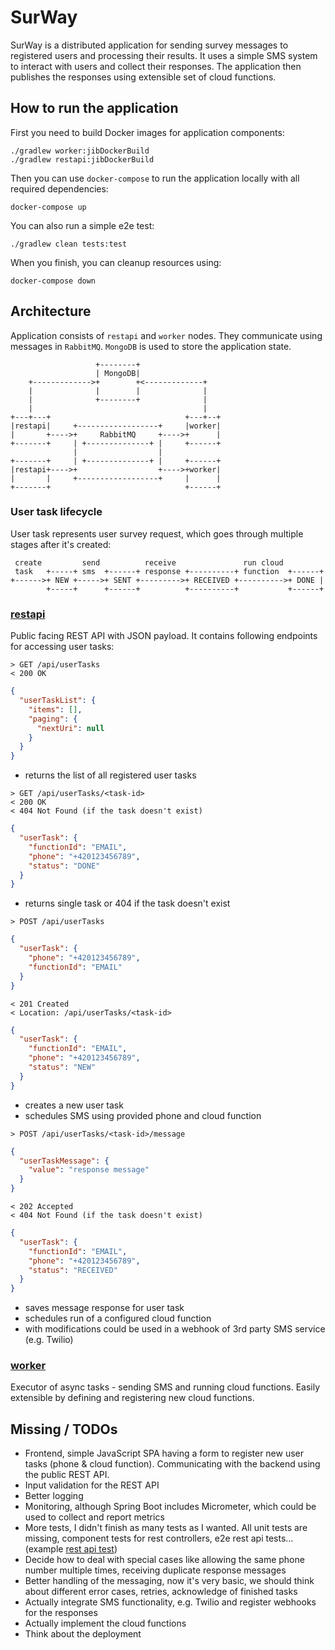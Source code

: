 # SurWay
SurWay is a distributed application for sending survey messages to registered users and processing their results. It uses a simple SMS system to interact with users and collect their responses. The application then publishes the responses using extensible set of cloud functions.

## How to run the application
First you need to build Docker images for application components:
```shell script
./gradlew worker:jibDockerBuild
./gradlew restapi:jibDockerBuild
```
Then you can use `docker-compose` to run the application locally with all required dependencies:
```shell script
docker-compose up
```
You can also run a simple e2e test:
```shell script
./gradlew clean tests:test
```
When you finish, you can cleanup resources using:
```shell script
docker-compose down
```

## Architecture
Application consists of `restapi` and `worker` nodes. They communicate using messages in `RabbitMQ`. `MongoDB` is used to store the application state.
```
                   +--------+
                   | MongoDB|
    +------------->+        +<-------------+
    |              |        |              |
    |              +--------+              |
    |                                      |
+---+---+                              +---+--+
|restapi|     +------------------+     |worker|
|       +---->+     RabbitMQ     +---->+      |
+-------+     | +--------------+ |     +------+
              |                  |
+-------+     | +--------------+ |     +------+
|restapi+---->+                  +---->+worker|
|       |     +------------------+     |      |
+-------+                              +------+
```

### User task lifecycle
User task represents user survey request, which goes through multiple stages after it's created:
```
 create         send          receive               run cloud
 task   +-----+ sms  +------+ response +----------+ function  +------+
+------>+ NEW +----->+ SENT +--------->+ RECEIVED +---------->+ DONE |
        +-----+      +------+          +----------+           +------+
```

### [restapi](https://github.com/kupcimat/survey-backend/blob/master/restapi/src/main/kotlin/org/kupcimat/survey/restapi/controller/UserTaskController.kt)
Public facing REST API with JSON payload. It contains following endpoints for accessing user tasks:
```
> GET /api/userTasks
< 200 OK
```
```json
{
  "userTaskList": {
    "items": [],
    "paging": {
      "nextUri": null
    }
  }
}
```
- returns the list of all registered user tasks  

```
> GET /api/userTasks/<task-id>
< 200 OK
< 404 Not Found (if the task doesn't exist)
```
```json
{
  "userTask": {
    "functionId": "EMAIL",
    "phone": "+420123456789",
    "status": "DONE"
  }
}
```
- returns single task or 404 if the task doesn't exist

```
> POST /api/userTasks
```
```json
{
  "userTask": {
    "phone": "+420123456789",
    "functionId": "EMAIL"
  }
}
```
```
< 201 Created
< Location: /api/userTasks/<task-id>
```
```json
{
  "userTask": {
    "functionId": "EMAIL",
    "phone": "+420123456789",
    "status": "NEW"
  }
}
```
- creates a new user task
- schedules SMS using provided phone and cloud function

```
> POST /api/userTasks/<task-id>/message
```
```json
{
  "userTaskMessage": {
    "value": "response message"
  }
}
```
```
< 202 Accepted
< 404 Not Found (if the task doesn't exist)
```
```json
{
  "userTask": {
    "functionId": "EMAIL",
    "phone": "+420123456789",
    "status": "RECEIVED"
  }
}
```
- saves message response for user task
- schedules run of a configured cloud function
- with modifications could be used in a webhook of 3rd party SMS service (e.g. Twilio)

### [worker](https://github.com/kupcimat/survey-backend/blob/master/worker/src/main/kotlin/org/kupcimat/survey/worker/Worker.kt)
Executor of async tasks - sending SMS and running cloud functions. Easily extensible by defining and registering new cloud functions.

## Missing / TODOs
- Frontend, simple JavaScript SPA having a form to register new user tasks (phone & cloud function). Communicating with the backend using the public REST API.
- Input validation for the REST API
- Better logging
- Monitoring, although Spring Boot includes Micrometer, which could be used to collect and report metrics
- More tests, I didn't finish as many tests as I wanted. All unit tests are missing, component tests for rest controllers, e2e rest api tests... (example [rest api test](https://github.com/kupcimat/striker/blob/master/src/test/groovy/org/saigon/striker/controller/AgodaControllerTest.groovy#L30))
- Decide how to deal with special cases like allowing the same phone number multiple times, receiving duplicate response messages
- Better handling of the messaging, now it's very basic, we should think about different error cases, retries, acknowledge of finished tasks
- Actually integrate SMS functionality, e.g. Twilio and register webhooks for the responses
- Actually implement the cloud functions
- Think about the deployment
